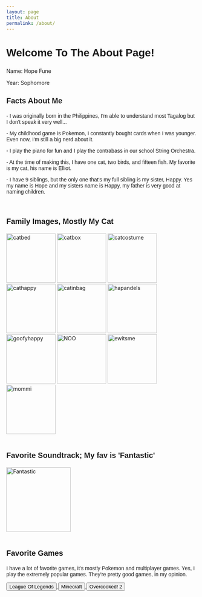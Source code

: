 ```yaml
---
layout: page
title: About
permalink: /about/
---
```


<h2 style="font-family: Fredoka, sans-serif; font-size: 28px;">Welcome To The About Page!</h2>

Name: Hope Fune 

Year: Sophomore 

<h3 style="font-family: Lexend Exa, sans-serif; font-size: 20px;">Facts About Me</h3>
<p style="font-family: Sour Gummy, sans-serif; font-size: 14px; font-weight: normal;">- I was originally born in the Philippines, I'm able to understand most Tagalog but I don't speak it very well...</p>
<p style="font-family: Sour Gummy, sans-serif; font-size: 14px; font-weight: normal;">- My childhood game is Pokemon, I constantly bought cards when I was younger. Even now, I'm still a big nerd about it.</p>
<p style="font-family: Sour Gummy, sans-serif; font-size: 14px; font-weight: normal;">- I play the piano for fun and I play the contrabass in our school String Orchestra.</p>
<p style="font-family: Sour Gummy, sans-serif; font-size: 14px; font-weight: normal;">- At the time of making this, I have one cat, two birds, and fifteen fish. My favorite is my cat, his name is Elliot.</p>
<p style="font-family: Sour Gummy, sans-serif; font-size: 14px; font-weight: normal;">- I have 9 siblings, but the only one that's my full sibling is my sister, Happy. Yes my name is Hope and my sisters name is Happy, my father is very good at naming children.</p>

<br>

<h3 style="font-family: Lexend Exa, sans-serif; font-size: 20px;">Family Images, Mostly My Cat</h3>
<div class="image-gallery">
  <img src="https://i.imgur.com/tds787u.jpeg" alt="catbed" width="130">
  <img src="https://i.imgur.com/2cL5wU4.jpeg" alt="catbox" width="130">
  <img src="https://i.imgur.com/J5NvG88.jpeg" alt="catcostume" width="130"> 
  <img src="https://i.imgur.com/gwmgmg9.jpeg" alt="cathappy" width="130">
  <img src="https://i.imgur.com/w6d8jOa.jpeg" alt="catinbag" width="130">
  <img src="https://i.imgur.com/F71UPDC.jpeg" alt="hapandels" width="130">
  <img src="https://i.imgur.com/kHLvmh2.jpeg" alt="goofyhappy" width="130">
  <img src="https://i.imgur.com/XurdrSp.jpeg" alt="NOO" width="130">
  <img src="https://i.imgur.com/aVOIKVf.jpeg" alt="ewitsme" width="130">
  <img src="https://i.imgur.com/sC3apSj.jpeg" alt="mommi" width="130">
</div>

<br>

<h3 style="font-family: Lexend Exa, sans-serif; font-size: 20px;">Favorite Soundtrack; My fav is 'Fantastic'</h3>

<div style="display: flex; flex-wrap: wrap; gap: 10px;">
    <a href="https://open.spotify.com/playlist/37i9dQZF1DX3KVUsNUmJc2?si=960fddc843de4ac4">
        <img src="https://i.scdn.co/image/ab67616d0000b2738d2e9d799b426e4b55e2ba97" alt="Fantastic" width="170">
    </a>
</div>

<br>

<h3 style="font-family: Lexend Exa, sans-serif; font-size: 20px;">Favorite Games</h3>

<p style="font-family: Sour Gummy, sans-serif; font-size: 14px; font-weight: normal;">I have a lot of favorite games, it's mostly Pokemon and multiplayer games. Yes, I play the extremely popular games. They're pretty good games, in my opinion.</p>

<div class="button">
  <a href="https://www.youtube.com/watch?v=BGtROJeMPeE" class="button-link">
    <button>League Of Legends</button>
  </a>
  <a href="https://www.youtube.com/watch?v=MmB9b5njVbA" class="button-link">
    <button>Minecraft</button>
  </a>
  <a href="https://youtu.be/lcVISRmANIo?si=i3nOnDL6utHy7bR7" class="button-link">
    <button>Overcooked! 2</button>
  </a>
</div>